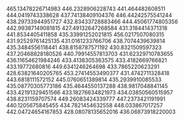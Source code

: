 465.13478226714983
446.2328906228743
441.464482608511
444.0419743338628
437.74138409104376
446.44242575541244
438.29733944951727
432.83433728883466
444.45061774805356
442.99387149081815
427.49132647268584
431.3184414371318
441.8534405411858
435.33991252021815
456.0217507080315
431.92529761425135
431.0161233766706
438.7074439639814
435.3484556118441
438.8158787571192
430.8321509597323
437.20468828180526
440.79914557813703
431.62329710783655
436.11654621984246
433.4138305363575
433.4182669766821
433.19772680816
449.6341246264698
433.7865220623291
428.63821640205765
453.27414553490377
431.4742711328418
443.6818111572152
445.0760651389814
435.2939910085533
435.08770305773186
435.4644550137288
438.9817048841145
433.42191329451566
433.18276634821973
434.03850560515957
438.8231159707574
449.26083424339777
447.2373421191991
440.1205675845455
434.7821454632558
448.033867017257
442.04724654167853
428.08078135652016
436.06873918220003
